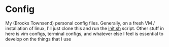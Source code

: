# Config

My (Brooks Townsend) personal config files. Generally, on a fresh VM / installation of linux, I'll just clone this and run the [init.sh](./scripts/init.sh) script. Other stuff in here is vim configs, terminal configs, and whatever else I feel is essential to develop on the things that I use
